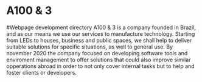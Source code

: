 # A100 & 3
#Webpage development directory
A100 & 3 is a company founded in Brazil, and as our means we use our services to manufacture technology. Starting from LEDs to houses, business and public spaces, we shall help to deliver suitable solutions for specific situations, as well to general use.
By november 2020 the company focused on developing software tools and enviroment management to offer solutions that could also improve similar opperations abroad in order to not only cover internal tasks but to help and foster clients or developers.
